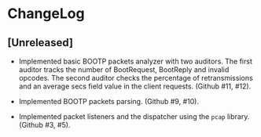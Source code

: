 # ChangeLog

## [Unreleased]

* Implemented basic BOOTP packets analyzer with two auditors.
  The first auditor tracks the number of BootRequest, BootReply
  and invalid opcodes. The second auditor checks the percentage
  of retransmissions and an average secs field value in the
  client requests.
  (Github #11, #12).

* Implemented BOOTP packets parsing.
  (Github #9, #10).

* Implemented packet listeners and the dispatcher using the
  `pcap` library.
  (Github #3, #5).

